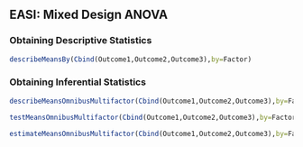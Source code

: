 
## EASI: Mixed Design ANOVA

### Obtaining Descriptive Statistics

```r
describeMeansBy(Cbind(Outcome1,Outcome2,Outcome3),by=Factor)
```

### Obtaining Inferential Statistics

```r
describeMeansOmnibusMultifactor(Cbind(Outcome1,Outcome2,Outcome3),by=Factor)
```

```r
testMeansOmnibusMultifactor(Cbind(Outcome1,Outcome2,Outcome3),by=Factor)
```

```r
estimateMeansOmnibusMultifactor(Cbind(Outcome1,Outcome2,Outcome3),by=Factor)
```
